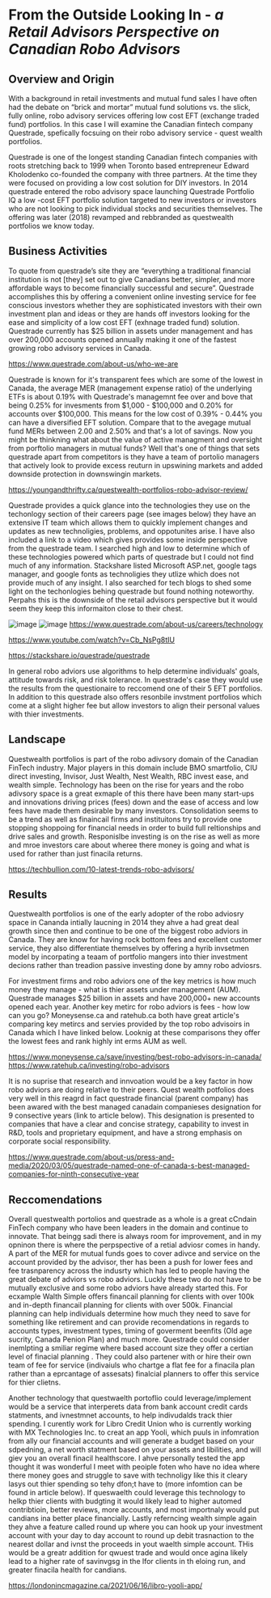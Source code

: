 # __From the Outside Looking In__ - _a Retail Advisors Perspective on Canadian Robo Advisors_
## Overview and Origin
With a background in retail investments and mutual fund sales I have often had the debate on “brick and mortar” mutual fund solutions vs. the slick, fully online, robo advisory services offering low cost EFT (exchange traded fund) portfolios. In this case I will examine the Canadian fintech company Questrade, spefically focsuing on their robo advisory service - quest wealth portfolios.

Questrade is one of the longest standing Canadian fintech companies with roots stretching back to 1999 when Toronto based entrepreneur Edward Kholodenko co-founded the company with three partners. At the time they were focused on providing a low cost solution for DIY investors. In 2014 questrade entered the robo advisory space launching Questrade Portfolio IQ a low -cost EFT portfolio solution targeted to new investors or investors who are not looking to pick individual stocks and securities themselves. The offering was later (2018) revamped and rebbranded as questwealth portfolios we know today.

## Business Activities
To quote from questrade’s site they are “everything a traditional financial institution is not [they] set out to give Canadians better, simpler, and more affordable ways to become financially successful and secure”. Questrade accomplishes this by offering a convenient online investing service for fee conscious investors whether they are sophisticated investors with their own investment plan and ideas or they are hands off investors looking for the ease and simplicity of a low cost EFT (exhnage traded fund) solution. Questrade currently has $25 billion in assets under management and has over 200,000 accounts opened annually making it one of the fastest growing robo advisory services in Canada. 

https://www.questrade.com/about-us/who-we-are

Questrade is known for it's transparent fees which are some of the lowest in Canada, the average MER (management expense ratio) of the underlying ETFs is about 0.19% with Questrade's managemnt fee over and bove that being 0.25% for invesments from $1,000 - $100,000 and 0.20% for accounts over $100,000. This means for the low cost of 0.39% - 0.44% you can have a diversified EFT solution. Compare that to the avegage mutual fund MERs between 2.00 and 2.50% and that's a lot of savings. Now you might be thinkning what about the value of active managment and oversight from porftolio managers in mutual funds? Well that's one of things that sets questrade apart from competitors is they have a team of portolio managers that actively look to provide excess reuturn in upswining markets and added downside protection in downswingin markets.

https://youngandthrifty.ca/questwealth-portfolios-robo-advisor-review/

Questrade provides a quick glance into the technologies they use on the techonlogy section of their careers page (see images below) they have an extensive IT team which allows them to quickly implement changes and updates as new technoligies, problems, and oppotunites arise. I have also included a link to a video which gives provides some inside perspective from the questrade team. I searched high and low to determine which of these technologies powered which parts of questrade but I could not find much of any information. Stackshare listed Microsoft ASP.net, google tags manager, and google fonts as technoligies they utlize which does not provide much of any insight. I also searched for tech blogs to shed some light on the techonlogies behing questrade but found nothing noteworthy. Perpahs this is the downside of the retail advisors perspective but it would seem they keep this informaiton close to their chest. 

![image](https://user-images.githubusercontent.com/85939927/130336323-38252f7b-2165-4d60-a2a4-7b238d48b3ae.png)
![image](https://user-images.githubusercontent.com/85939927/130336332-c3bfb005-4a1a-4752-bd31-3a02abefb396.png)
https://www.questrade.com/about-us/careers/technology

https://www.youtube.com/watch?v=Cb_NsPg8tIU

https://stackshare.io/questrade/questrade

In general robo adviors use algorithms to help determine individuals' goals, attitude towards risk, and risk tolerance. In questrade's case they would use the results from the questionaire to reccomend one of their 5 EFT portfolios. In addition to this questrade also offers resonbile invstment portfolios which come at a slight higher fee but allow investors to align their personal values with thier investments.   

## Landscape

Questwealth portfolios is part of the robo adivsory domain of the Canadian FinTech industry. Major players in this domain include BMO smartfolio, CIU direct investing, Invisor, Just Wealth, Nest Wealth, RBC invest ease, and wealth simple. Technology has been on the rise for years and the robo adivsory space is a great exmaple of this there have been many start-ups and innovations driving prices (fees) down and the ease of access and low fees have made them desirable by many investors. Consolidation seems to be a trend as well as finaincail firms and instituitons try to provide one stopping shoppoing for financial needs in order to build full reltionships and drive sales and growth. Responislbe investing is on the rise as well as more and mroe investors care about wheree there money is going and what is used for rather than just finacila returns.

https://techbullion.com/10-latest-trends-robo-advisors/

## Results

Questwealth portfolios is one of the early adopter of the robo adviosry space in Cananda intially laucning in 2014  they ahve a had great deal growth since then and continue to be one of the biggest robo adviors in Canada. They are know for having rock bottom fees and excellent customer service, they also differentiate themselves by offering a hyrib invsetmen model by incorpating a teaam of portfolio mangers into thier investment decions rather than treadion passive investing done by amny robo adviosrs.

For investment firms and robo adviors one of the key metrics is how much money they manage - what is thier assets under management (AUM). Questrade manages $25 billion in assets and have 200,000+ new accounts opened each year. Another key metirc for robo adviors is fees - how low can you go? Moneysense.ca and ratehub.ca both have great article's comparing key metircs and servies provided by the top robo advisoirs in Canada which I have linked below. Looknig at these comparisons they offer the lowest fees and rank highly int erms AUM as well.

https://www.moneysense.ca/save/investing/best-robo-advisors-in-canada/
https://www.ratehub.ca/investing/robo-advisors

It is no suprise that research and innvoation would be a key factor in how robo adviors are doing relative to their peers. Quest wealth potfolios does very well in this reagrd in fact questrade financial (parent company) has been awared with the best managed canadain companieses designation for 9 consective years (link to article below). This designation is presented to companies that have a clear and concise strategy, capability to invest in R&D, tools and proprietary equipment, and have a strong emphasis on corporate social responsibility.

https://www.questrade.com/about-us/press-and-media/2020/03/05/questrade-named-one-of-canada-s-best-managed-companies-for-ninth-consecutive-year

## Reccomendations

Overall questwealth portolios and questrade as a whole is a great cCndain FinTech company who have been leaders in the domain and continue to innovate. That beingg sadi there is always room for improvement, and in my opninon there is where the perpspective of a retial adviosr comes in handy. A part of the MER for mutual funds goes to cover adivce and service on the account provided by the advisor, ther has been a push for lower fees and fee trasnparency across the indusrty which has led to people having the great debate of adviors vs robo adviors. Luckly these two do not have to be mutually exclusive and some robo adviors have already started this. For ecxample Walth Simple offers financail planning for clients with over 100k and in-depth financail planning for clients with over 500k. Financial planning can help individuals determine how much they need to save for something like retirement and can provide recomendations in regards to accounts types, investment types, timing of goverment beenfits (Old age sucrity, Canada Penion Plan) and much more. Questrade could consider inemlpting a smiliar regime where based account size they offer a certian level of finacial planning . They could also partener with or hire their own team of fee for service (indivaiuls who chartge a flat fee for a finacila plan rather than a eprcantage of assesats) finalcial planners to offer this service for thier clietns. 

Another technology that questwaelth portoflio could leverage/implement would be a service that interperets data from bank account credit cards statments, and ivnestmnet accounts, to help indivudalds track thier spending. I curently work for Libro Credit Union who is currently working with MX Technologies Inc. to creat an app Yooli, which puuls in infomration from ally our financial accounts and will generate a budget based on your sdpedning, a net worth statment based on your assets and libilities, and will giev you an overall finacil healthscore. I ahve personally tested the app thought it was wonderful I meet with peoiple foten who have no idea where there money goes and struggle to save with technoligy like this it cleary lasys out thier spending so tehy dfon;t have to (more infomtion can be found in article below). If queswaelth could leverage this technology to helkp thier clients with budgting it would likely lead to higher automed contribtioin, better reviews, more accounts, and most importnaly would put candians ina better place financially. Lastly referncing wealth simple again they ahve a feature called round up where you can hook up your investment account with your day to day account to round up debit trasnaction to the nearest dollar and ivnst the proceeds in yout waelth simple account. THis would be a greatr addition for qwuest trade and would once agina likely lead to a higher rate of savinvgsg in the lfor clients in th eloing run, and greater finacila health for candians.  

https://londonincmagazine.ca/2021/06/16/libro-yooli-app/











